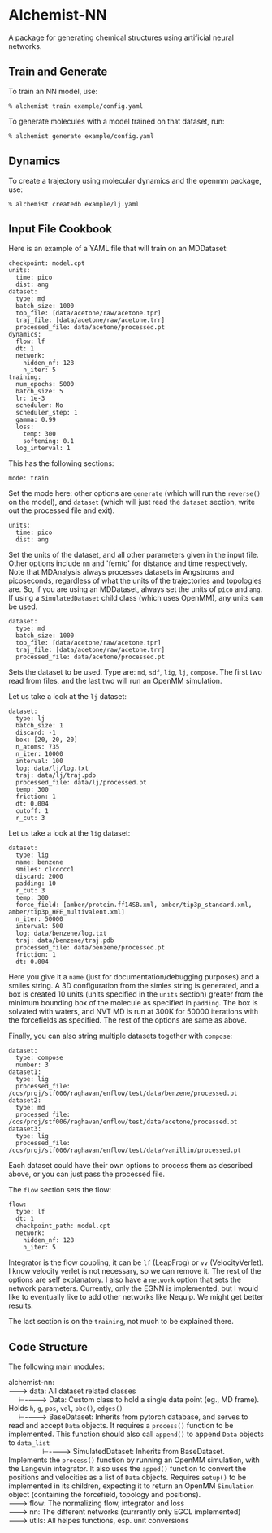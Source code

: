 # Alchemist-NN

A package for generating chemical structures
using artificial neural networks.

## Train and Generate

To train an NN model, use:

    % alchemist train example/config.yaml

To generate molecules with a model trained on that dataset, run:

	% alchemist generate example/config.yaml

## Dynamics

To create a trajectory using molecular dynamics and the openmm package, use:

    % alchemist createdb example/lj.yaml

## Input File Cookbook

Here is an example of a YAML file that will train on an MDDataset:

```
checkpoint: model.cpt
units:
  time: pico
  dist: ang
dataset:
  type: md
  batch_size: 1000
  top_file: [data/acetone/raw/acetone.tpr]
  traj_file: [data/acetone/raw/acetone.trr]
  processed_file: data/acetone/processed.pt
dynamics:
  flow: lf
  dt: 1
  network:
    hidden_nf: 128
	n_iter: 5
training:
  num_epochs: 5000
  batch_size: 5
  lr: 1e-3
  scheduler: No
  scheduler_step: 1
  gamma: 0.99
  loss:
    temp: 300
    softening: 0.1
  log_interval: 1
```

This has the following sections:

```
mode: train
```

Set the mode here: other options are `generate` (which will run the `reverse()` on the model), and `dataset` (which will just read the `dataset` section, write out the processed file and exit).

```
units:
  time: pico
  dist: ang
```

Set the units of the dataset, and all other parameters given in the input file. Other options include `nm` and 'femto' for distance and time respectively. Note that MDAnalysis always processes datasets in Angstroms and picoseconds, regardless of what the units of the trajectories and topologies are. So, if you are using an MDDataset, always set the units of `pico` and `ang`. If using a `SimulatedDataset` child class (which uses OpenMM), any units can be used.

```
dataset:
  type: md
  batch_size: 1000
  top_file: [data/acetone/raw/acetone.tpr]
  traj_file: [data/acetone/raw/acetone.trr]
  processed_file: data/acetone/processed.pt
```

Sets the dataset to be used. Type are: `md`, `sdf`, `lig`, `lj`, `compose`. The first two read from files, and the last two will run an OpenMM simulation.

Let us take a look at the `lj` dataset:

```
dataset:
  type: lj
  batch_size: 1
  discard: -1
  box: [20, 20, 20]
  n_atoms: 735
  n_iter: 10000
  interval: 100
  log: data/lj/log.txt
  traj: data/lj/traj.pdb
  processed_file: data/lj/processed.pt
  temp: 300
  friction: 1
  dt: 0.004
  cutoff: 1
  r_cut: 3
```

Let us take a look at the `lig` dataset:

```
dataset:
  type: lig
  name: benzene
  smiles: c1ccccc1
  discard: 2000
  padding: 10
  r_cut: 3
  temp: 300
  force_field: [amber/protein.ff14SB.xml, amber/tip3p_standard.xml, amber/tip3p_HFE_multivalent.xml]
  n_iter: 50000
  interval: 500
  log: data/benzene/log.txt
  traj: data/benzene/traj.pdb
  processed_file: data/benzene/processed.pt
  friction: 1
  dt: 0.004
```

Here you give it a `name` (just for documentation/debugging purposes) and a smiles string. A 3D configuration from the simles string is generated, and a box is created 10 units (units specified in the `units` section) greater from the minimum bounding box of the molecule as specified in `padding`. The box is solvated with waters, and NVT MD is run at 300K for 50000 iterations with the forcefields as specified. The rest of the options are same as above.

Finally, you can also string multiple datasets together with `compose`:

```
dataset:
  type: compose
  number: 3
dataset1:
  type: lig
  processed_file: /ccs/proj/stf006/raghavan/enflow/test/data/benzene/processed.pt
dataset2:
  type: md
  processed_file: /ccs/proj/stf006/raghavan/enflow/test/data/acetone/processed.pt
dataset3:
  type: lig
  processed_file: /ccs/proj/stf006/raghavan/enflow/test/data/vanillin/processed.pt
```

Each dataset could have their own options to process them as described above, or you can just pass the processed file.

The `flow` section sets the flow:

```
flow:
  type: lf
  dt: 1
  checkpoint_path: model.cpt
  network:
    hidden_nf: 128
	n_iter: 5
```

Integrator is the flow coupling, it can be `lf` (LeapFrog) or `vv` (VelocityVerlet). I know velocity verlet is not necessary, so we can remove it. The rest of the options are self explanatory. I also have a `network` option that sets the network parameters. Currently, only the EGNN is implemented, but I would like to eventually like to add other networks like Nequip. We might get better results.

The last section is on the `training`, not much to be explained there.

## Code Structure

The following main modules:

alchemist-nn:<br/>
---> data: All dataset related classes<br/>
&nbsp;&nbsp;&nbsp;&nbsp; ⊢----> Data: Custom class to hold a single data point (eg., MD frame). Holds `h`, `g`, `pos`, `vel`, `pbc()`, `edges()`<br/>
&nbsp;&nbsp;&nbsp;&nbsp; ⊢----> BaseDataset: Inherits from pytorch database, and serves to read and accept `Data` objects. It requires a `process()` function to be implemented. This function should also call `append()` to append `Data` objects to `data_list`<br/>
&nbsp;&nbsp;&nbsp;&nbsp;&nbsp;&nbsp;&nbsp;&nbsp;&nbsp;&nbsp;&nbsp;&nbsp;&nbsp;&nbsp;&nbsp;&nbsp; ⊢----> SimulatedDataset: Inherits from BaseDataset. Implements the `process()` function by running an OpenMM simulation, with the Langevin integrator. It also uses the `apped()` function to convert the positions and velocities as a list of `Data` objects. Requires `setup()` to be implemented in its children, expecting it to return an OpenMM `Simulation` object (containing the forcefield, topology and positions).  <br/>
---> flow: The normalizing flow, integrator and loss<br/>
---> nn: The different networks (currrently only EGCL implemented)<br/>
---> utils: All helpes functions, esp. unit conversions<br/>

